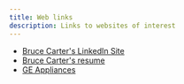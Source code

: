 ```yaml
---
title: Web links
description: Links to websites of interest
---
```


- [Bruce Carter's LinkedIn Site](https://www.linkedin.com/in/brucecartertx/)
- [Bruce Carter's resume](https://github.com/BACTx/BACTx.github.io/blob/master/docs/Bruce%20Carter%20resume.docx)
- [GE Appliances](https://www.geappliances.com/)

